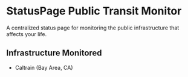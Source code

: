 # StatusPage Public Transit Monitor
A centralized status page for monitoring the public infrastructure that affects your life.

## Infrastructure Monitored
* Caltrain (Bay Area, CA)

